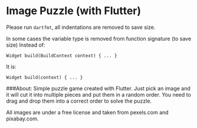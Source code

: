 # Image Puzzle (with Flutter)

Please run ```dartfmt```, all indentations are removed to save size.

In some cases the variable type is removed from function signature (to save size)
Instead of:
```
Widget build(BuildContext context) { ... }
```
It is:
```
Widget build(context) { ... }
```

###About:
Simple puzzle game created with Flutter.
Just pick an image and it will cut it into multiple pieces and put them in a random order. 
You need to drag and drop them into a correct order to solve the puzzle.


All images are under a free license and taken from pexels.com and pixabay.com.